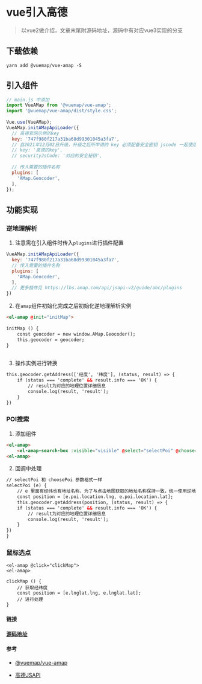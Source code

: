 # vue引入高德


> 以vue2做介绍，文章末尾附源码地址，源码中有对应vue3实现的分支

## 下载依赖

``` shell
yarn add @vuemap/vue-amap -S
```

## 引入组件

``` js
// main.js 中添加
import VueAMap from '@vuemap/vue-amap';
import '@vuemap/vue-amap/dist/style.css';
​
Vue.use(VueAMap);
VueAMap.initAMapApiLoader({
  // 高德官网示例的key
  key: '747f980f217a31ba68d99301045a3fa7',
  // 自2021年12月02日升级，升级之后所申请的 key 必须配备安全密钥 jscode 一起使用
  // key: '高德的key',
  // securityJsCode: '对应的安全秘钥',
    
  // 传入需要的插件名称
  plugins: [
    'AMap.Geocoder',
  ],
});
```

## 功能实现

### 逆地理解析

1.  注意需在引入组件时传入`plugins`进行插件配置

``` js
VueAMap.initAMapApiLoader({
  key: '747f980f217a31ba68d99301045a3fa7',
  // 传入需要的插件名称
  plugins: [
    'AMap.Geocoder',
  ],
  // 更多插件见 https://lbs.amap.com/api/jsapi-v2/guide/abc/plugins
})
```

2.  在`amap`组件初始化完成之后初始化逆地理解析实例

``` html
<el-amap @init="initMap">
​
initMap () {
    const geocoder = new window.AMap.Geocoder();
    this.geocoder = geocoder;
}
    
```

3.  操作实例进行转换

``` html
this.geocoder.getAddress(['经度', '纬度'], (status, result) => {
    if (status === 'complete' && result.info === 'OK') {
        // result为对应的地理位置详细信息
        console.log(result, 'result');
    }
})
```

### POI搜索

1.  添加组件

``` html
<el-amap>
    <el-amap-search-box :visible="visible" @select="selectPoi" @choose="choosePoi"></el-amap-search-box>
<el-amap>
```

2.  回调中处理

``` html
// selectPoi 和 choosePoi 参数格式一样
selectPoi (e) {
    // e 里面有经纬也有地址名称，为了与点击地图获取的地址名称保持一致，统一使用逆地理进行解析
    const position = [e.poi.location.lng, e.poi.location.lat];
    this.geocoder.getAddress(position, (status, result) => {
    if (status === 'complete' && result.info === 'OK') {
        // result为对应的地理位置详细信息
        console.log(result, 'result');
    }
})
}
```

### 鼠标选点

```
<el-amap @click="clickMap">
<el-amap>
    
clickMap () {
    // 获取经纬度
    const position = [e.lnglat.lng, e.lnglat.lat];
    // 进行处理
}
```
#### 链接

#### [源码地址](https://gitee.com/noice__li/amap-demo)

#### 参考

-   [@vuemap/vue-amap](https://vue-amap.guyixi.cn/)

<!---->

-   [高德JSAPI](https://lbs.amap.com/api/jsapi-v2/summary)
